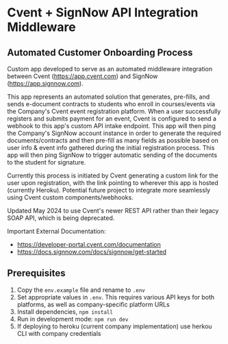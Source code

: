# Cvent + SignNow API Integration Middleware
## Automated Customer Onboarding Process

Custom app developed to serve as an automated middleware integration between Cvent (https://app.cvent.com) and SignNow (https://app.signnow.com).

This app represents an automated solution that generates, pre-fills, and sends e-document contracts to students who enroll in courses/events via the Company's Cvent event registration platform. When a user successfully registers and submits payment for an event, Cvent is configured to send a webhook to this app's custom API intake endpoint. This app will then ping the Company's SignNow account instance in order to generate the required documents/contracts and then pre-fill as many fields as possible based on user info & event info gathered during the initial registration process. This app will then ping SignNow to trigger automatic sending of the documents to the student for signature.

Currently this process is initiated by Cvent generating a custom link for the user upon registration, with the link pointing to wherever this app is hosted (currently Heroku). Potential future project to integrate more seamlessly using Cvent custom components/webhooks.

Updated May 2024 to use Cvent's newer REST API rather than their legacy SOAP API, which is being deprecated.

Important External Documentation:
- https://developer-portal.cvent.com/documentation
- https://docs.signnow.com/docs/signnow/get-started

## Prerequisites
1. Copy the `env.example` file and rename to `.env`
2. Set appropriate values in `.env`. This requires various API keys for both platforms, as well as company-specific platform URLs
3. Install dependencies, `npm install`
4. Run in development mode: `npm run dev`
5. If deploying to heroku (current company implementation) use herkou CLI with company credentials
